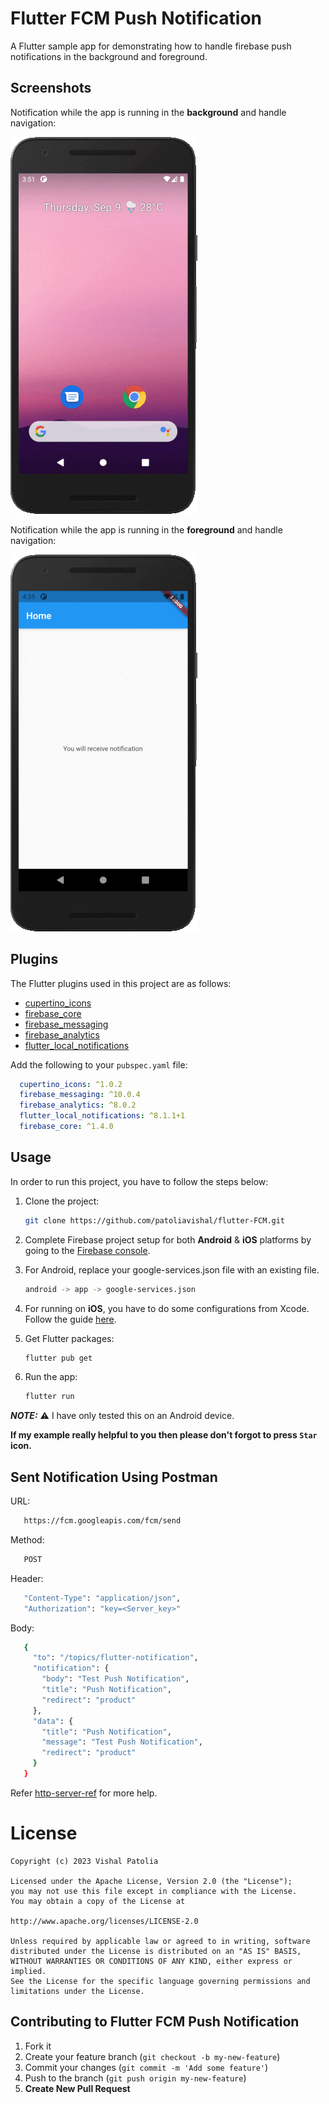 # Flutter FCM Push Notification

A Flutter sample app for demonstrating how to handle firebase push notifications in the background and foreground.

## Screenshots

Notification while the app is running in the **background** and handle navigation:

![](graphics/background_notification.gif)

Notification while the app is running in the **foreground** and handle navigation:

![](graphics/foreground_notification.gif)

## Plugins

The Flutter plugins used in this project are as follows:

- [cupertino_icons](https://pub.dev/packages/cupertino_icons)
- [firebase_core](https://pub.dev/packages/firebase_core)
- [firebase_messaging](https://pub.dev/packages/firebase_messaging)
- [firebase_analytics](https://pub.dev/packages/overlay_support)
- [flutter_local_notifications](https://pub.dev/packages/overlay_support)

Add the following to your `pubspec.yaml` file:

```yaml
  cupertino_icons: ^1.0.2
  firebase_messaging: ^10.0.4
  firebase_analytics: ^8.0.2
  flutter_local_notifications: ^8.1.1+1
  firebase_core: ^1.4.0
```
## Usage

In order to run this project, you have to follow the steps below:

1. Clone the project:

   ```bash
   git clone https://github.com/patoliavishal/flutter-FCM.git
   ```

2. Complete Firebase project setup for both **Android** & **iOS** platforms by going to the [Firebase console](https://console.firebase.google.com/).

3. For Android, replace your google-services.json file with an existing file. 

   ```bash
   android -> app -> google-services.json
   ```

4. For running on **iOS**, you have to do some configurations from Xcode. Follow the guide [here](https://firebase.flutter.dev/docs/messaging/apple-integration).

5. Get Flutter packages:

   ```bash
   flutter pub get
   ```

6. Run the app:

   ```bash
   flutter run
   ```
   

**_NOTE:_**
 :warning: I have only tested this on an Android device.


**If my example really helpful to you then please don't forgot to press **`Star`** icon.**


## Sent Notification Using Postman

   URL:
   ```bash
      https://fcm.googleapis.com/fcm/send
   ```

   Method:
   ```bash
      POST
   ```

   Header:
   ```bash
      "Content-Type": "application/json",
      "Authorization": "key=<Server_key>"
   ```

   Body:
   ```bash
      {
        "to": "/topics/flutter-notification",
        "notification": {
          "body": "Test Push Notification",
          "title": "Push Notification",
          "redirect": "product"
        },
        "data": {
          "title": "Push Notification",
          "message": "Test Push Notification",
          "redirect": "product"
        }
      }
   ```

Refer [http-server-ref](https://firebase.google.com/docs/cloud-messaging/http-server-ref) for more help.

# License
```license
Copyright (c) 2023 Vishal Patolia

Licensed under the Apache License, Version 2.0 (the "License");
you may not use this file except in compliance with the License.
You may obtain a copy of the License at

http://www.apache.org/licenses/LICENSE-2.0

Unless required by applicable law or agreed to in writing, software
distributed under the License is distributed on an "AS IS" BASIS,
WITHOUT WARRANTIES OR CONDITIONS OF ANY KIND, either express or implied.
See the License for the specific language governing permissions and
limitations under the License.
```

## Contributing to Flutter FCM Push Notification
1. Fork it
2. Create your feature branch (`git checkout -b my-new-feature`)
3. Commit your changes (`git commit -m 'Add some feature'`)
4. Push to the branch (`git push origin my-new-feature`)
5. **Create New Pull Request**
